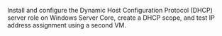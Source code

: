 Install and configure the Dynamic Host Configuration Protocol (DHCP) server role on Windows Server Core, create a DHCP scope, and test IP address assignment using a second VM. 
